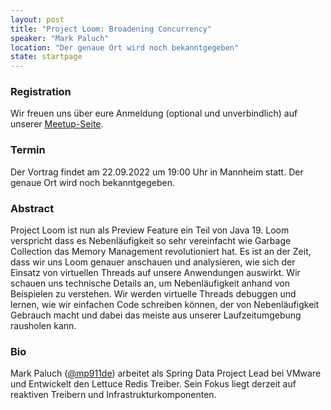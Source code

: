 ```yaml
---
layout: post
title: "Project Loom: Broadening Concurrency"
speaker: "Mark Paluch"
location: "Der genaue Ort wird noch bekanntgegeben"
state: startpage
---
```


### Registration

Wir freuen uns über eure Anmeldung (optional und unverbindlich) auf unserer [Meetup-Seite](https://www.meetup.com/de-DE/mannheim-java-usergroup/events/287344418/).

### Termin

Der Vortrag findet am 22.09.2022 um 19:00 Uhr in Mannheim statt. Der genaue Ort wird noch bekanntgegeben.

### Abstract

Project Loom ist nun als Preview Feature ein Teil von Java 19. Loom verspricht dass es Nebenläufigkeit so sehr vereinfacht wie Garbage Collection das Memory Management revolutioniert hat.
Es ist an der Zeit, dass wir uns Loom genauer anschauen und analysieren, wie sich der Einsatz von virtuellen Threads auf unsere Anwendungen auswirkt. Wir schauen uns technische Details an, um Nebenläufigkeit anhand von Beispielen zu verstehen. 
Wir werden virtuelle Threads debuggen und lernen, wie wir einfachen Code schreiben können, der von Nebenläufigkeit Gebrauch macht und dabei das meiste aus unserer Laufzeitumgebung rausholen kann.

### Bio

Mark Paluch ([@mp911de](https://twitter.com/mp911de)) arbeitet als Spring Data Project Lead bei VMware und Entwickelt den Lettuce Redis Treiber. Sein Fokus liegt derzeit auf reaktiven Treibern und Infrastrukturkomponenten.
